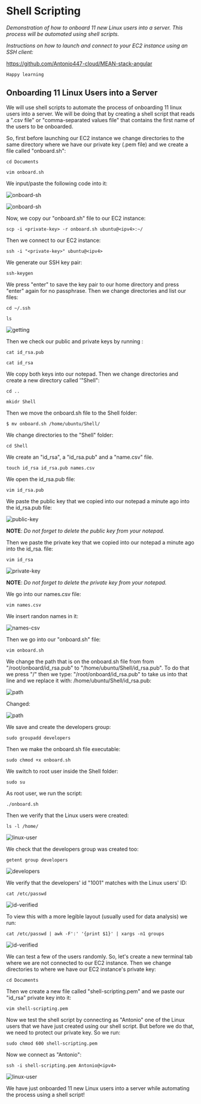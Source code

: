 # Shell Scripting

*Demonstration of how to onboard 11 new Linux users into a server. This process will be automated using shell scripts.*

*Instructions on how to launch and connect to your EC2 instance using an SSH client:*

https://github.com/Antonio447-cloud/MEAN-stack-angular

    Happy learning


## Onboarding 11 Linux Users into a Server

We will use shell scripts to automate the process of onboarding 11 linux users into a server. We will be doing that by creating a shell script that reads a ".csv file" or "comma-separated values file" that contains the first name of the users to be onboarded.

So, first before launching our EC2 instance we change directories to the same directory where we have our private key (.pem file) and we create a file called "onboard.sh":

`cd Documents`

`vim onboard.sh`

We input/paste the following code into it:

![onboard-sh](./images/onboard-sh8.png)

![onboard-sh](./images/onboard-sh7.png)

Now, we copy our "onboard.sh" file to our EC2 instance:

`scp -i <private-key> -r onboard.sh ubuntu@<ipv4>:~/`

Then we connect to our EC2 instance:

`ssh -i "<private-key>" ubuntu@<ipv4>`

We generate our SSH key pair:

`ssh-keygen`

We press "enter" to save the key pair to our home directory and press "enter" again for no passphrase. Then we change directories and list our files:

`cd ~/.ssh`

`ls`

![getting](./images/getting-public-key2.png)

Then we check our public and private keys by running :

`cat id_rsa.pub`

`cat id_rsa`

We copy both keys into our notepad. Then we change directories and create a new directory called '"Shell":

`cd ..`

`mkidr Shell`

Then we move the onboard.sh file to the Shell folder:

`$ mv onboard.sh /home/ubuntu/Shell/`

We change directories to the "Shell" folder:

`cd Shell`

We create an "id_rsa", a "id_rsa.pub" and a "name.csv" file.

`touch id_rsa id_rsa.pub names.csv`

We open the id_rsa.pub file:

`vim id_rsa.pub`

We paste the public key that we copied into our notepad a minute ago into the id_rsa.pub file:

![public-key](./images/public-key.png)

**NOTE**: *Do not forget to delete the public key from your notepad.*

Then we paste the private key that we copied into our notepad a minute ago into the id_rsa. file:

`vim id_rsa`

![private-key](./images/private-key.png)

**NOTE**: *Do not forget to delete the private key from your notepad.*

We go into our names.csv file:

`vim names.csv`

We insert randon names in it:

 ![names-csv](./images/names-csv.png)

 Then we go into our "onboard.sh" file:

 `vim onboard.sh`

 We change the path that is on the onboard.sh file from from "/root/onboard/id_rsa.pub" to "/home/ubuntu/Shell/id_rsa.pub". To do that we press "/" then we type: "/root/onboard/id_rsa.pub" to take us into that line and we replace it with: /home/ubuntu/Shell/id_rsa.pub:

 ![path](./images/path-not-changed.png)

Changed:

 ![path](./images/path-changed.png)
 
 We save and create the developers group:

`sudo groupadd developers`

Then we make the onboard.sh file executable:

`sudo chmod +x onboard.sh`

We switch to root user inside the Shell folder:

`sudo su`

As root user, we run the script:

`./onboard.sh`

Then we verify that the Linux users were created:

`ls -l /home/`

![linux-user](./images/linux-users.png)

We check that the developers group was created too:

`getent group developers`

![developers](./images/developers.png)

We verify that the developers' id "1001" matches with the Linux users' ID:

`cat /etc/passwd`

![id-verified](./images/id-verified.png)

To view this with a more legible layout (usually used for data analysis) we run:

`cat /etc/passwd | awk -F':' '{print $1}' | xargs -n1 groups`

![id-verified](./images/developers2.png)

We can test a few of the users randomly. So, let's create a new terminal tab where we are not connected to our EC2 instance. Then we change directories to where we have our EC2 instance's private key:

`cd Documents`

Then we create a new file called "shell-scripting.pem" and we paste our "id_rsa" private key into it:

`vim shell-scripting.pem` 

Now we test the shell script by connecting as "Antonio" one of the Linux users that we have just created using our shell script. But before we do that, we need to protect our private key. So we run:

`sudo chmod 600 shell-scripting.pem`

Now we connect as "Antonio":

`ssh -i shell-scripting.pem Antonio@<ipv4>`

![linux-user](./images/linux-user-connected.png)

We have just onboarded 11 new Linux users into a server while automating the process using a shell script!

